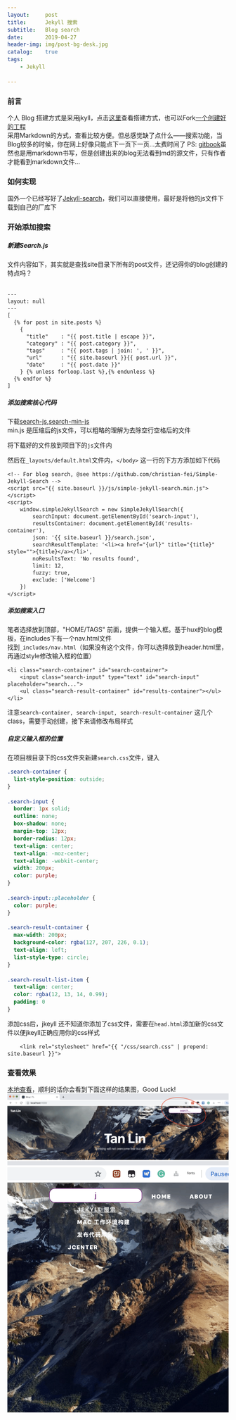 ```yaml
---
layout:     post
title:      Jekyll 搜索
subtitle:   Blog search
date:       2019-04-27
header-img: img/post-bg-desk.jpg
catalog:    true
tags:
    - Jekyll

---
```

### 前言
个人 Blog 搭建方式是采用jkyll，点击[这里](https://www.jekyll.com.cn/)查看搭建方式，也可以Fork[一个创建好的工程](https://github.com/qiubaiying/qiubaiying.github.io/wiki/%E5%8D%9A%E5%AE%A2%E6%90%AD%E5%BB%BA%E8%AF%A6%E7%BB%86%E6%95%99%E7%A8%8B)<br/>
采用Markdown的方式，查看比较方便。但总感觉缺了点什么——搜索功能，当Blog较多的时候，你在网上好像只能点下一页下一页...太费时间了
PS: [gitbook](https://www.gitbook.com/)虽然也是用markdown书写，但是创建出来的blog无法看到md的源文件，只有作者才能看到markdown文件...

### 如何实现
国外一个已经写好了[Jekyll-search](https://github.com/christian-fei/Simple-Jekyll-Search)，我们可以直接使用，最好是将他的js文件下载到自己的厂库下

### 开始添加搜索

##### 新建Search.js
文件内容如下，其实就是查找site目录下所有的post文件，还记得你的blog创建的特点吗？

```

---
layout: null
---
[
  {% for post in site.posts %}
    {
      "title"    : "{{ post.title | escape }}",
      "category" : "{{ post.category }}",
      "tags"     : "{{ post.tags | join: ', ' }}",
      "url"      : "{{ site.baseurl }}{{ post.url }}",
      "date"     : "{{ post.date }}"
    } {% unless forloop.last %},{% endunless %}
  {% endfor %}
]
```

##### 添加搜索核心代码

下载[search-js](https://github.com/christian-fei/Simple-Jekyll-Search/blob/master/dest/simple-jekyll-search.js),[search-min-js](https://github.com/christian-fei/Simple-Jekyll-Search/blob/master/dest/simple-jekyll-search.min.js)<br/>
min.js 是压缩后的js文件，可以粗略的理解为去除空行空格后的文件

将下载好的文件放到项目下的`js`文件内

然后在`_layouts/default.html`文件内，`</body>` 这一行的下方方添加如下代码
```
<!-- For blog search, @see https://github.com/christian-fei/Simple-Jekyll-Search -->
<script src="{{ site.baseurl }}/js/simple-jekyll-search.min.js"></script>
<script>
    window.simpleJekyllSearch = new SimpleJekyllSearch({
        searchInput: document.getElementById('search-input'),
        resultsContainer: document.getElementById('results-container'),
        json: '{{ site.baseurl }}/search.json',
        searchResultTemplate: '<li><a href="{url}" title="{title}" style="">{title}</a></li>',
        noResultsText: 'No results found',
        limit: 12,
        fuzzy: true,
        exclude: ['Welcome']
    })
</script>
```

##### 添加搜索入口
笔者选择放到顶部，"HOME/TAGS" 前面，提供一个输入框。基于hux的blog模板，在includes下有一个nav.html文件<br />
找到`_includes/nav.html`（如果没有这个文件，你可以选择放到header.html里，再通过style修改输入框的位置）
```
<li class="search-container" id="search-container">
    <input class="search-input" type="text" id="search-input" placeholder="search...">
    <ul class="search-result-container" id="results-container"></ul>
</li>
```
注意`search-container, search-input, search-result-container` 这几个class，需要手动创建，接下来请修改布局样式

##### 自定义输入框的位置

在项目根目录下的css文件夹新建`search.css`文件，键入
```css
.search-container {
  list-style-position: outside;
}

.search-input {
  border: 1px solid;
  outline: none;
  box-shadow: none;
  margin-top: 12px;
  border-radius: 12px;
  text-align: center;
  text-align: -moz-center;
  text-align: -webkit-center;
  width: 200px;
  color: purple;
}

.search-input::placeholder {
  color: purple;
}

.search-result-container {
  max-width: 200px;
  background-color: rgba(127, 207, 226, 0.1);
  text-align: left;
  list-style-type: circle;
}

.search-result-list-item {
  text-align: center;
  color: rgba(12, 13, 14, 0.99);
  padding: 0
}
```

添加css后，jkeyll 还不知道你添加了css文件，需要在`head.html`添加新的css文件以便jkeyll正确应用你的css样式
```
    <link rel="stylesheet" href="{{ "/css/search.css" | prepend: site.baseurl }}">
```
### 查看效果
[本地查看](http://localhost:4000/)，顺利的话你会看到下面这样的结果图，Good Luck!
![](https://raw.githubusercontent.com/tanliner/ImageHolder/master/img/20190427_jkeyll_search.png)
![](https://raw.githubusercontent.com/tanliner/ImageHolder/master/img/20190427_jkeyll_search_process.png)
